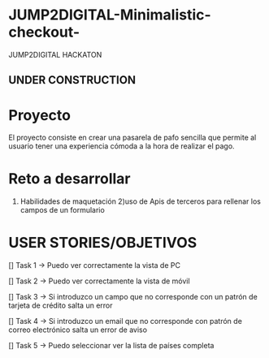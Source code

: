# JUMP2DIGITAL-Minimalistic-checkout-

JUMP2DIGITAL HACKATON

## UNDER CONSTRUCTION

# Proyecto

El proyecto consiste en crear una pasarela de pafo sencilla que permite al usuario tener una experiencia cómoda a la hora de realizar el pago.

# Reto a desarrollar

1. Habilidades de maquetación
   2)uso de Apis de terceros para rellenar los campos de un formulario

# USER STORIES/OBJETIVOS

[] Task 1 → Puedo ver correctamente la vista de PC

[] Task 2 → Puedo ver correctamente la vista de móvil

[] Task 3 → Si introduzco un campo que no corresponde con un patrón de tarjeta de crédito salta un error

[] Task 4 → Si introduzco un email que no corresponde con patrón de correo electrónico salta un error de aviso

[] Task 5 → Puedo seleccionar ver la lista de países completa
